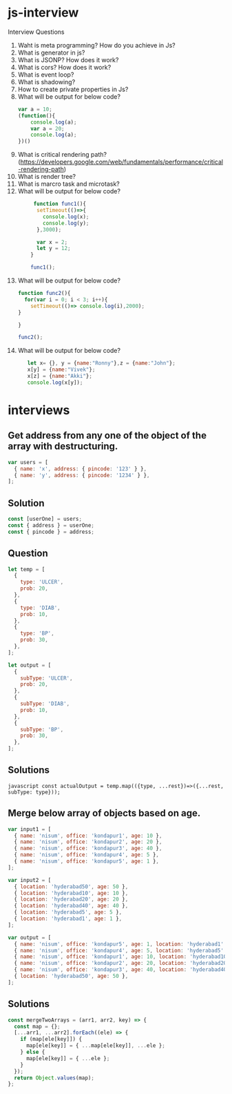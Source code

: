 # js-interview

Interview Questions
1. Waht is meta programming? How do you achieve in Js?
2. What is generator in js?
3. What is JSONP? How does it work?
4. What is cors? How does it work?
5. What is event loop?
6. What is shadowing?
7. How to create private properties in Js?
8. What will be output for below code?
    ```javascript
    var a = 10;
    (function(){
        console.log(a);
        var a = 20;
        console.log(a);
    })()
   ```
9. What is critical rendering path? (https://developers.google.com/web/fundamentals/performance/critical-rendering-path)
10. What is render tree?
11. What is marcro task and microtask?
12. What will be output for below code?
    ```javascript
         function func1(){
          setTimeout(()=>{
            console.log(x);
            console.log(y);
          },3000);

          var x = 2;
          let y = 12;
        }

        func1();
    ```
13. What will be output for below code?
    ```javascript
    function func2(){
      for(var i = 0; i < 3; i++){
        setTimeout(()=> console.log(i),2000);
    }

    }

    func2();
    ```
 14. What will be output for below code?
     ```javascript
        let x= {}, y = {name:"Ronny"},z = {name:"John"};
        x[y] = {name:"Vivek"};
        x[z] = {name:"Akki"};
        console.log(x[y]);
     ```
  
# interviews

## Get address from any one of the object of the array with destructuring.

```javascript
var users = [
  { name: 'x', address: { pincode: '123' } },
  { name: 'y', address: { pincode: '1234' } },
];
```

## Solution

```javascript
const [userOne] = users;
const { address } = userOne;
const { pincode } = address;
```

## Question

```javascript
let temp = [
  {
    type: 'ULCER',
    prob: 20,
  },
  {
    type: 'DIAB',
    prob: 10,
  },
  {
    type: 'BP',
    prob: 30,
  },
];
```

```javascript
let output = [
  {
    subType: 'ULCER',
    prob: 20,
  },
  {
    subType: 'DIAB',
    prob: 10,
  },
  {
    subType: 'BP',
    prob: 30,
  },
];
```

## Solutions

`javascript const actualOutput = temp.map(({type, ...rest})=>({...rest, subType: type}));`

## Merge below array of objects based on age.

```javascript
var input1 = [
  { name: 'nisum', office: 'kondapur1', age: 10 },
  { name: 'nisum', office: 'kondapur2', age: 20 },
  { name: 'nisum', office: 'kondapur3', age: 40 },
  { name: 'nisum', office: 'kondapur4', age: 5 },
  { name: 'nisum', office: 'kondapur5', age: 1 },
];
```

```javascript
var input2 = [
  { location: 'hyderabad50', age: 50 },
  { location: 'hyderabad10', age: 10 },
  { location: 'hyderabad20', age: 20 },
  { location: 'hyderabad40', age: 40 },
  { location: 'hyderabad5', age: 5 },
  { location: 'hyderabad1', age: 1 },
];
```

```javascript
var output = [
  { name: 'nisum', office: 'kondapur5', age: 1, location: 'hyderabad1' },
  { name: 'nisum', office: 'kondapur4', age: 5, location: 'hyderabad5' },
  { name: 'nisum', office: 'kondapur1', age: 10, location: 'hyderabad10' },
  { name: 'nisum', office: 'kondapur2', age: 20, location: 'hyderabad20' },
  { name: 'nisum', office: 'kondapur3', age: 40, location: 'hyderabad40' },
  { location: 'hyderabad50', age: 50 },
];
```

## Solutions

```javascript
const mergeTwoArrays = (arr1, arr2, key) => {
  const map = {};
  [...arr1, ...arr2].forEach((ele) => {
    if (map[ele[key]]) {
      map[ele[key]] = { ...map[ele[key]], ...ele };
    } else {
      map[ele[key]] = { ...ele };
    }
  });
  return Object.values(map);
};
```
